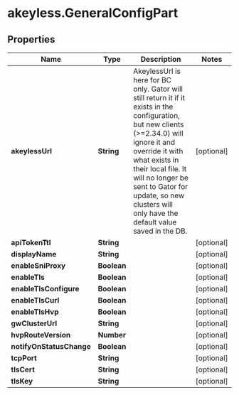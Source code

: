 # akeyless.GeneralConfigPart

## Properties

Name | Type | Description | Notes
------------ | ------------- | ------------- | -------------
**akeylessUrl** | **String** | AkeylessUrl is here for BC only. Gator will still return it if it exists in the configuration, but new clients (&gt;&#x3D;2.34.0) will ignore it and override it with what exists in their local file. It will no longer be sent to Gator for update, so new clusters will only have the default value saved in the DB. | [optional] 
**apiTokenTtl** | **String** |  | [optional] 
**displayName** | **String** |  | [optional] 
**enableSniProxy** | **Boolean** |  | [optional] 
**enableTls** | **Boolean** |  | [optional] 
**enableTlsConfigure** | **Boolean** |  | [optional] 
**enableTlsCurl** | **Boolean** |  | [optional] 
**enableTlsHvp** | **Boolean** |  | [optional] 
**gwClusterUrl** | **String** |  | [optional] 
**hvpRouteVersion** | **Number** |  | [optional] 
**notifyOnStatusChange** | **Boolean** |  | [optional] 
**tcpPort** | **String** |  | [optional] 
**tlsCert** | **String** |  | [optional] 
**tlsKey** | **String** |  | [optional] 


